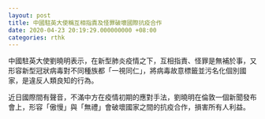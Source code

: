 ```yaml
---
layout: post
title: 中國駐英大使稱互相指責及怪罪破壞國際抗疫合作
date: 2020-04-23 20:19:29.000000000 +08:00
categories: rthk
---
```


中國駐英大使劉曉明表示，在新型肺炎疫情之下，互相指責、怪罪是無補於事，又形容新型冠狀病毒對不同種族都「一視同仁」，將病毒故意標籤並污名化個別國家，是違反人類良知的行為。

近日國際間有聲音，不滿中方在疫情初期的應對手法，劉曉明在倫敦一個新聞發布會上，形容「傲慢」與「無禮」會破壞國家之間的抗疫合作，損害所有人利益。
